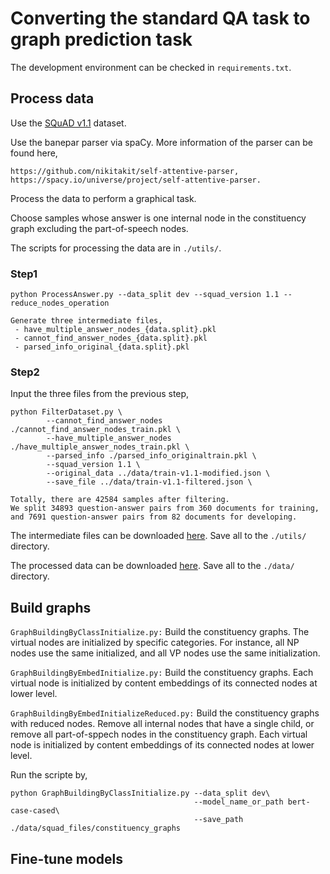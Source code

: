 # Converting the standard QA task to graph prediction task

The development environment can be checked in `requirements.txt`.

## Process data

Use the [SQuAD v1.1](https://rajpurkar.github.io/SQuAD-explorer/explore/1.1/dev/) dataset.

Use the banepar parser via spaCy. More information of the parser can be found here,
```
https://github.com/nikitakit/self-attentive-parser,
https://spacy.io/universe/project/self-attentive-parser.
```
Process the data to perform a graphical task.

Choose samples whose answer is one internal node in the constituency graph excluding the part-of-speech nodes.

The scripts for processing the data are in `./utils/`.

### Step1

```
python ProcessAnswer.py --data_split dev --squad_version 1.1 --reduce_nodes_operation

Generate three intermediate files,
 - have_multiple_answer_nodes_{data.split}.pkl
 - cannot_find_answer_nodes_{data.split}.pkl
 - parsed_info_original_{data.split}.pkl
```

### Step2

Input the three files from the previous step,

```
python FilterDataset.py \
        --cannot_find_answer_nodes ./cannot_find_answer_nodes_train.pkl \
        --have_multiple_answer_nodes ./have_multiple_answer_nodes_train.pkl \
        --parsed_info ./parsed_info_originaltrain.pkl \
        --squad_version 1.1 \
        --original_data ../data/train-v1.1-modified.json \
        --save_file ../data/train-v1.1-filtered.json \
```
```
Totally, there are 42584 samples after filtering.
We split 34893 question-answer pairs from 360 documents for training, 
and 7691 question-answer pairs from 82 documents for developing.
```

The intermediate files can be downloaded [here](https://drive.google.com/file/d/1kD6XOQz8uzMkH_leBnasihX5V04tb4jm/view?usp=sharing). Save all to the `./utils/` directory.

The processed data can be downloaded [here](https://drive.google.com/file/d/1_0TfSoGiRDpxgyVZNb0izMTicFAVDAuZ/view?usp=sharing). Save all to the `./data/` directory.


## Build graphs

`GraphBuildingByClassInitialize.py:` Build the constituency graphs. The virtual nodes are initialized by specific categories. For instance, all NP nodes use the same initialized, and all VP nodes use the same initialization.

`GraphBuildingByEmbedInitialize.py:` Build the constituency graphs. Each virtual node is initialized by content embeddings of its connected nodes at lower level.
 
`GraphBuildingByEmbedInitializeReduced.py:` Build the constituency graphs with reduced nodes. Remove all internal nodes that have a single child, or remove all part-of-sppech nodes in the constituency graph. Each virtual node is initialized by content embeddings of its connected nodes at lower level.

Run the scripte by,
```
python GraphBuildingByClassInitialize.py --data_split dev\
                                         --model_name_or_path bert-case-cased\
                                         --save_path ./data/squad_files/constituency_graphs
```

## Fine-tune models


